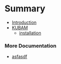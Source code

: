 # Summary


* [Introduction](README.md)
* [KUBAM](kubam/README.md)
	* [installation](kubam/install.md)

### More Documentation

* [asfasdf](asdf.md)